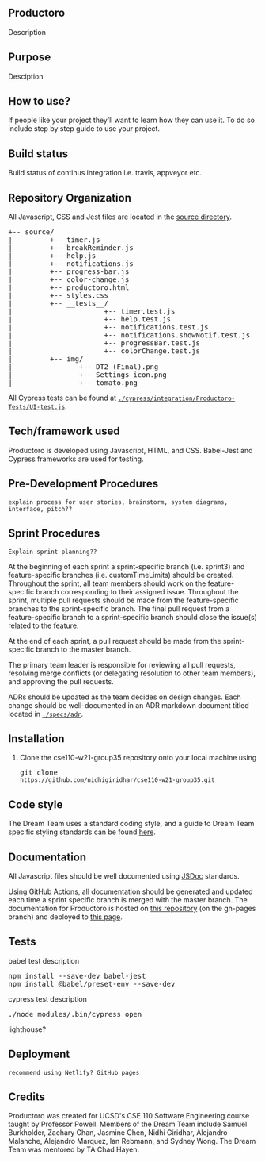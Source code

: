 ## Productoro
Description

## Purpose
Desciption

## How to use?
If people like your project they’ll want to learn how they can use it. To do so include step by step guide to use your project.

## Build status
Build status of continus integration i.e. travis, appveyor etc.

## Repository Organization
All Javascript, CSS and Jest files are located in the [source directory](./source).

<pre>
+-- source/  
|         +-- timer.js  
|         +-- breakReminder.js
|         +-- help.js
|         +-- notifications.js
|         +-- progress-bar.js
|         +-- color-change.js
|         +-- productoro.html
|         +-- styles.css
|         +-- __tests__/
|                      +-- timer.test.js
|                      +-- help.test.js
|                      +-- notifications.test.js
|                      +-- notifications.showNotif.test.js
|                      +-- progressBar.test.js
|                      +-- colorChange.test.js
|         +-- img/
|                +-- DT2 (Final).png
|                +-- Settings_icon.png
|                +-- tomato.png
</pre>

All Cypress tests can be found at [<code>./cypress/integration/Productoro-Tests/UI-test.js</code>](./cypress/integration/Productoro-Tests/UI-test.js).

## Tech/framework used
Productoro is developed using Javascript, HTML, and CSS. Babel-Jest and Cypress frameworks are used for testing.

## Pre-Development Procedures
<code>explain process for user stories, brainstorm, system diagrams, interface, pitch??</code>

## Sprint Procedures
<code>Explain sprint planning??</code>

At the beginning of each sprint a sprint-specific branch (i.e. sprint3) and feature-specific branches (i.e. customTimeLimits) should be created. Throughout the sprint, all team members should work on the feature-specific branch corresponding to their assigned issue. Throughout the sprint, multiple pull requests should be made from the feature-specific branches to the sprint-specific branch. The final pull request from a feature-specific branch to a sprint-specific branch should close the issue(s) related to the feature.

At the end of each sprint, a pull request should be made from the sprint-specific branch to the master branch.

The primary team leader is responsible for reviewing all pull requests, resolving merge conflicts (or delegating resolution to other team members), and approving the pull requests.

ADRs should be updated as the team decides on design changes. Each change should be well-documented in an ADR markdown document titled located in [<code>./specs/adr</code>](./specs/adr).

## Installation
1. Clone the cse110-w21-group35
 repository onto your local machine using <pre>git clone `https://github.com/nidhigiridhar/cse110-w21-group35.git`</pre>

## Code style
The Dream Team uses a standard coding style, and a guide to Dream Team specific styling standards can be found [here](./source/style-guide.md).

## Documentation
All Javascript files should be well documented using [JSDoc](https://jsdoc.app/) standards.

Using GitHub Actions, all documentation should be generated and updated each time a sprint specific branch is merged with the master branch. The documentation for Productoro is hosted on [this repository](https://github.com/sywong888/cse110-w21-group35-docs/tree/gh-pages) (on the gh-pages branch) and deployed to [this page](https://sywong888.github.io/cse110-w21-group35-docs/).

## Tests
babel test description
<pre>npm install --save-dev babel-jest  
npm install @babel/preset-env --save-dev
</pre>

cypress test description
<pre>./node_modules/.bin/cypress open
</pre>

lighthouse?

## Deployment
<code>recommend using Netlify? GitHub pages</code>

## Credits
Productoro was created for UCSD's CSE 110 Software Engineering course taught by Professor Powell. Members of the Dream Team include Samuel Burkholder, Zachary Chan, Jasmine Chen, Nidhi Giridhar, Alejandro Malanche, Alejandro Marquez, Ian Rebmann, and Sydney Wong. The Dream Team was mentored by TA Chad Hayen.
